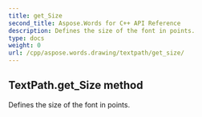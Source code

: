 ```yaml
---
title: get_Size
second_title: Aspose.Words for C++ API Reference
description: Defines the size of the font in points. 
type: docs
weight: 0
url: /cpp/aspose.words.drawing/textpath/get_size/
---
```

## TextPath.get_Size method


Defines the size of the font in points. 

